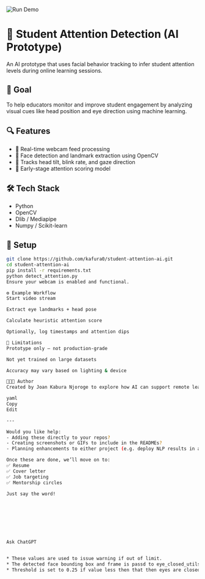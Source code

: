 ![Run Demo](final_demo.gif)

# 🧠 Student Attention Detection (AI Prototype)

An AI prototype that uses facial behavior tracking to infer student attention levels during online learning sessions.

## 🎯 Goal

To help educators monitor and improve student engagement by analyzing visual cues like head position and eye direction using machine learning.

## 🔍 Features

- 🔴 Real-time webcam feed processing
- 🧠 Face detection and landmark extraction using OpenCV
- 📐 Tracks head tilt, blink rate, and gaze direction
- 🧪 Early-stage attention scoring model

## 🛠 Tech Stack

- Python
- OpenCV
- Dlib / Mediapipe
- Numpy / Scikit-learn

## 🚀 Setup

```bash
git clone https://github.com/kafura0/student-attention-ai.git
cd student-attention-ai
pip install -r requirements.txt
python detect_attention.py
Ensure your webcam is enabled and functional.

⚙️ Example Workflow
Start video stream

Extract eye landmarks + head pose

Calculate heuristic attention score

Optionally, log timestamps and attention dips

📌 Limitations
Prototype only – not production-grade

Not yet trained on large datasets

Accuracy may vary based on lighting & device

👩🏽‍💻 Author
Created by Joan Kabura Njoroge to explore how AI can support remote learning environments.

yaml
Copy
Edit

---

Would you like help:
- Adding these directly to your repos?
- Creating screenshots or GIFs to include in the READMEs?
- Planning enhancements to either project (e.g. deploy NLP results in a Streamlit app)?

Once these are done, we’ll move on to:
✅ Resume  
✅ Cover letter  
✅ Job targeting  
✅ Mentorship circles

Just say the word!








Ask ChatGPT


* These values are used to issue warning if out of limit.
* The detected face bounding box and frame is passd to eye_closed_utils.py , which detects face features and finds the distance between the eye lids.
* Threshold is set to 0.25 if value less then that then eyes are closed.



           

